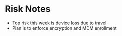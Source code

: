 # Risk Notes
- Top risk this week is device loss due to travel
- Plan is to enforce encryption and MDM enrollment
